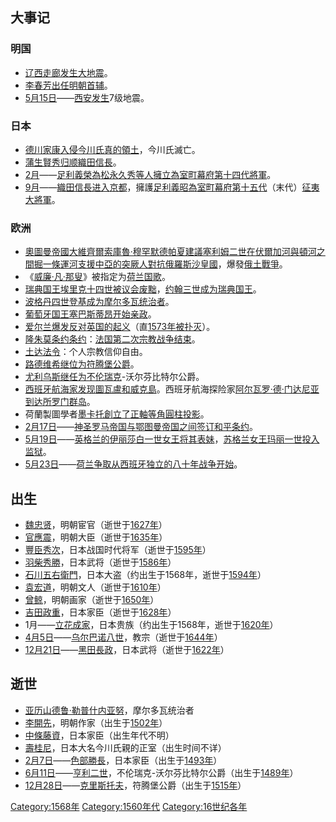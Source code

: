 ## 大事记

### 明国

  - [辽西走廊发生大地震](https://zh.wikipedia.org/wiki/辽西走廊 "wikilink")。
  - [李春芳出任](../Page/李春芳.md "wikilink")[明朝首辅](../Page/明朝首辅列表.md "wikilink")。
  - [5月15日](../Page/5月15日.md "wikilink")——[西安发生](../Page/西安市.md "wikilink")7级地震。

### 日本

  - [德川家康入侵](../Page/德川家康.md "wikilink")[今川氏真的領土](../Page/今川氏真.md "wikilink")，今川氏滅亡。
  - [蒲生賢秀归顺織田信長](https://zh.wikipedia.org/wiki/蒲生賢秀 "wikilink")。
  - [2月](https://zh.wikipedia.org/wiki/2月 "wikilink")——[足利義榮為](../Page/足利義榮.md "wikilink")[松永久秀等人擁立為](../Page/松永久秀.md "wikilink")[室町幕府第十四代將軍](../Page/室町幕府.md "wikilink")。
  - [9月](../Page/9月.md "wikilink")——[織田信長进入](../Page/織田信長.md "wikilink")[京都](../Page/京都.md "wikilink")，擁護[足利義昭為](../Page/足利義昭.md "wikilink")[室町幕府第十五代](../Page/室町幕府.md "wikilink")（末代）[征夷大將軍](../Page/征夷大將軍.md "wikilink")。

### 欧洲

  - [奧圖曼帝國](https://zh.wikipedia.org/wiki/奧圖曼帝國 "wikilink")[大維齊爾](../Page/大維齊爾.md "wikilink")[索庫魯·穆罕默德帕夏建議](https://zh.wikipedia.org/wiki/索庫魯·穆罕默德帕夏 "wikilink")[塞利姆二世在](../Page/塞利姆二世.md "wikilink")[伏爾加河與](https://zh.wikipedia.org/wiki/伏爾加河 "wikilink")[頓河之間掘一條](https://zh.wikipedia.org/wiki/頓河 "wikilink")[運河支援](https://zh.wikipedia.org/wiki/運河 "wikilink")[中亞的](https://zh.wikipedia.org/wiki/中亞 "wikilink")[突厥人對抗](../Page/突厥人.md "wikilink")[俄羅斯沙皇國](https://zh.wikipedia.org/wiki/俄羅斯沙皇國 "wikilink")，爆發[俄土戰爭](https://zh.wikipedia.org/wiki/俄土戰爭（1568至1570年） "wikilink")。
  - 《[威廉·凡·那叟](https://zh.wikipedia.org/wiki/威廉·凡·那叟 "wikilink")》被指定为[荷兰国歌](https://zh.wikipedia.org/wiki/荷兰国歌 "wikilink")。
  - [瑞典国王](../Page/瑞典.md "wikilink")[埃里克十四世被议会废黜](https://zh.wikipedia.org/wiki/埃里克十四世 "wikilink")，[约翰三世成为瑞典国王](../Page/约翰三世_\(瑞典\).md "wikilink")。
  - [波格丹四世登基成为摩尔多瓦统治者](https://zh.wikipedia.org/wiki/波格丹四世 "wikilink")。
  - [葡萄牙国王](../Page/葡萄牙.md "wikilink")[塞巴斯蒂昂开始亲政](../Page/塞巴斯蒂昂_\(葡萄牙\).md "wikilink")。
  - [爱尔兰爆发反对](../Page/爱尔兰.md "wikilink")[英国的起义](https://zh.wikipedia.org/wiki/英国 "wikilink")（直[1573年被扑灭](../Page/1573年.md "wikilink")）。
  - [隆朱莫条约条约](https://zh.wikipedia.org/wiki/隆朱莫条约 "wikilink")：[法国第二次宗教战争结束](https://zh.wikipedia.org/wiki/胡格诺战争 "wikilink")。
  - [土达法令](https://zh.wikipedia.org/wiki/土达法令 "wikilink")：个人宗教信仰自由。
  - [路德维希继位为](https://zh.wikipedia.org/wiki/路德维希_\(符腾堡\) "wikilink")[符腾堡公爵](../Page/符腾堡.md "wikilink")。
  - [尤利乌斯继任为不伦瑞克](https://zh.wikipedia.org/wiki/尤利乌斯_\(不伦瑞克-沃尔芬比特尔\) "wikilink")-沃尔芬比特尔公爵。
  - [西班牙航海家发现](../Page/西班牙.md "wikilink")[圖瓦盧和](../Page/圖瓦盧.md "wikilink")[威克島](../Page/威克島.md "wikilink")。西班牙航海探险家[阿尔瓦罗·德·门达尼亚到达](https://zh.wikipedia.org/wiki/阿尔瓦罗·德·门达尼亚 "wikilink")[所罗门群岛](../Page/所罗门群岛.md "wikilink")。
  - 荷蘭製圖學者[墨卡托創立了](https://zh.wikipedia.org/wiki/墨卡托 "wikilink")[正軸等角圓柱投影](https://zh.wikipedia.org/wiki/正軸等角圓柱投影 "wikilink")。
  - [2月17日](../Page/2月17日.md "wikilink")——[神圣罗马帝国与](../Page/神圣罗马帝国.md "wikilink")[鄂图曼帝国之间签订和平条约](../Page/奥斯曼帝国.md "wikilink")。
  - [5月19日](../Page/5月19日.md "wikilink")——[英格兰的](../Page/英格兰.md "wikilink")[伊丽莎白一世女王将其表妹](https://zh.wikipedia.org/wiki/伊丽莎白一世_\(英格兰\) "wikilink")，[苏格兰女王](../Page/蘇格蘭.md "wikilink")[玛丽一世投入监狱](../Page/玛丽一世_\(苏格兰\).md "wikilink")。
  - [5月23日](../Page/5月23日.md "wikilink")——[荷兰争取从](../Page/荷兰.md "wikilink")[西班牙独立的](../Page/西班牙.md "wikilink")[八十年战争开始](../Page/八十年戰爭.md "wikilink")。

## 出生

  - [魏忠贤](../Page/魏忠贤.md "wikilink")，明朝宦官（逝世于[1627年](https://zh.wikipedia.org/wiki/1627年 "wikilink")）
  - [官應震](https://zh.wikipedia.org/wiki/官應震 "wikilink")，明朝大臣（逝世于[1635年](https://zh.wikipedia.org/wiki/1635年 "wikilink")）
  - [豐臣秀次](../Page/豐臣秀次.md "wikilink")，日本战国时代将军（逝世于[1595年](https://zh.wikipedia.org/wiki/1595年 "wikilink")）
  - [羽柴秀勝](https://zh.wikipedia.org/wiki/羽柴秀勝 "wikilink")，日本武将（逝世于[1586年](https://zh.wikipedia.org/wiki/1586年 "wikilink")）
  - [石川五右衛門](../Page/石川五右衛門.md "wikilink")，日本大盗（约出生于1568年，逝世于[1594年](https://zh.wikipedia.org/wiki/1594年 "wikilink")）
  - [袁宏道](https://zh.wikipedia.org/wiki/三袁#袁宏道 "wikilink")，明朝文人（逝世于[1610年](https://zh.wikipedia.org/wiki/1610年 "wikilink")）
  - [曾鲸](../Page/曾鲸.md "wikilink")，明朝画家（逝世于[1650年](https://zh.wikipedia.org/wiki/1650年 "wikilink")）
  - [吉田政重](https://zh.wikipedia.org/wiki/吉田政重 "wikilink")，日本家臣（逝世于[1628年](https://zh.wikipedia.org/wiki/1628年 "wikilink")）
  - 1月——[立花成家](../Page/立花成家.md "wikilink")，日本贵族（约出生于1568年，逝世于[1620年](https://zh.wikipedia.org/wiki/1620年 "wikilink")）
  - [4月5日](../Page/4月5日.md "wikilink")——[乌尔巴诺八世](https://zh.wikipedia.org/wiki/乌尔巴诺八世 "wikilink")，教宗（逝世于[1644年](../Page/1644年.md "wikilink")）
  - [12月21日](../Page/12月21日.md "wikilink")——[黑田長政](../Page/黑田長政.md "wikilink")，日本武将（逝世于[1622年](../Page/1622年.md "wikilink")）

## 逝世

  - [亚历山德鲁·勒普什内亚努](https://zh.wikipedia.org/wiki/亚历山德鲁·勒普什内亚努 "wikilink")，摩尔多瓦统治者
  - [李開先](../Page/李開先.md "wikilink")，明朝作家（出生于[1502年](https://zh.wikipedia.org/wiki/1502年 "wikilink")）
  - [中條藤資](../Page/中條藤資.md "wikilink")，日本家臣（出生年代不明）
  - [壽桂尼](../Page/壽桂尼.md "wikilink")，日本大名今川氏親的正室（出生时间不详）
  - [2月7日](../Page/2月7日.md "wikilink")——[色部勝長](https://zh.wikipedia.org/wiki/色部勝長 "wikilink")，日本家臣（出生于[1493年](https://zh.wikipedia.org/wiki/1493年 "wikilink")）
  - [6月11日](../Page/6月11日.md "wikilink")——[亨利二世](https://zh.wikipedia.org/wiki/亨利二世_\(不伦瑞克-沃尔芬比特尔\) "wikilink")，不伦瑞克-沃尔芬比特尔公爵（出生于[1489年](https://zh.wikipedia.org/wiki/1489年 "wikilink")）
  - [12月28日](../Page/12月28日.md "wikilink")——[克里斯托夫](https://zh.wikipedia.org/wiki/克里斯托夫_\(符腾堡\) "wikilink")，符腾堡公爵（出生于[1515年](https://zh.wikipedia.org/wiki/1515年 "wikilink")）

[Category:1568年](https://zh.wikipedia.org/wiki/Category:1568年 "wikilink")
[Category:1560年代](https://zh.wikipedia.org/wiki/Category:1560年代 "wikilink")
[Category:16世纪各年](https://zh.wikipedia.org/wiki/Category:16世纪各年 "wikilink")